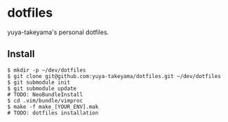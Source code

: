 dotfiles
========

yuya-takeyama's personal dotfiles.

Install
-------

```
$ mkdir -p ~/dev/dotfiles
$ git clone git@github.com:yuya-takeyama/dotfiles.git ~/dev/dotfiles
$ git submodule init
$ git submodule update
# TODO: NeoBundleInstall
$ cd .vim/bundle/vimproc
$ make -f make_[YOUR_ENV].mak
# TODO: dotfiles installation
```
